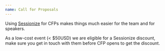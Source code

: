 ```yaml
---
name: Call for Proposals
---
```


Using [Sessionize](https://sessionize.com/) for CFPs makes things much easier for the team and for speakers.

As a low-cost event (< $50USD) we are eligible for a Sessionize discount, make sure you get in touch with them before CFP opens to get the discount.
